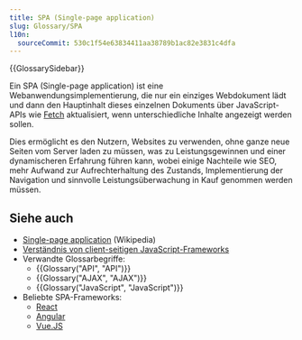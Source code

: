 ```yaml
---
title: SPA (Single-page application)
slug: Glossary/SPA
l10n:
  sourceCommit: 530c1f54e63834411aa38789b1ac82e3831c4dfa
---
```


{{GlossarySidebar}}

Ein SPA (Single-page application) ist eine Webanwendungsimplementierung, die nur ein einziges Webdokument lädt und dann den Hauptinhalt dieses einzelnen Dokuments über JavaScript-APIs wie <a href="/de/docs/Web/API/Fetch_API">Fetch</a> aktualisiert, wenn unterschiedliche Inhalte angezeigt werden sollen.

Dies ermöglicht es den Nutzern, Websites zu verwenden, ohne ganze neue Seiten vom Server laden zu müssen, was zu Leistungsgewinnen und einer dynamischeren Erfahrung führen kann, wobei einige Nachteile wie SEO, mehr Aufwand zur Aufrechterhaltung des Zustands, Implementierung der Navigation und sinnvolle Leistungsüberwachung in Kauf genommen werden müssen.

## Siehe auch

- [Single-page application](https://en.wikipedia.org/wiki/Single-page_application) (Wikipedia)
- [Verständnis von client-seitigen JavaScript-Frameworks](/de/docs/Learn/Tools_and_testing/Client-side_JavaScript_frameworks)
- Verwandte Glossarbegriffe:
  - {{Glossary("API", "API")}}
  - {{Glossary("AJAX", "AJAX")}}
  - {{Glossary("JavaScript", "JavaScript")}}
- Beliebte SPA-Frameworks:
  - [React](https://react.dev/)
  - [Angular](https://angular.dev/)
  - [Vue.JS](https://vuejs.org/)
